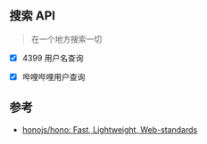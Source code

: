 
## 搜索 API

> 在一个地方搜索一切

- [x] 4399 用户名查询
- [x] 哔哩哔哩用户查询








## 参考

- [honojs/hono: Fast, Lightweight, Web-standards](https://github.com/honojs/hono)









